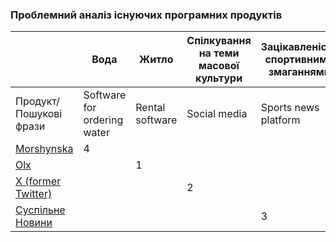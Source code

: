 ### Проблемний аналіз існуючих програмних продуктів
|                                             | Вода                             | Житло               | Спілкування на теми масової культури | Зацікавленість спортивними змаганнями | Тип<br/>ліцензії | Примітка    |
|---------------------------------------------|----------------------------------|---------------------|-------------------------------------|---------------------------------------| ----- |-------------|
| Продукт/<br/>Пошукові фрази                 | Software for<br/> ordering water | Rental<br/>software | Social media                        | Sports news<br/>platform              | |
| [Morshynska](https://www.morshynska.ua/hod) | 4                                |                     |                                     |                                       |Proprietary | | 
| [Olx](https://www.olx.ua/uk/)               |                                  | 1                   |                                     |                                       |Proprietary |             |
| [X (former Twitter)](https://x.com/) |                                  |                     | 2                                   |                                       |Proprietary |
| [Суспільне Новини](https://suspilne.media/sport/) |                                  |                     |                                   | 3                                       |Proprietary | 